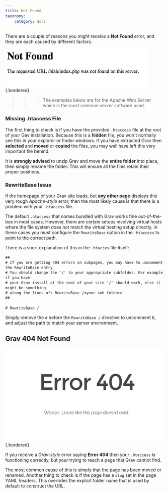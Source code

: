 ```yaml
---
title: Not Found
taxonomy:
    category: docs
---
```


There are a couple of reasons you might receive a **Not Found** error, and they are each caused by different factors.

![404 Not Found](404-not-found.png) 		{.bordered}

>>> The examples below are for the Apache Web Server which is the most common server software used.

### Missing .htaccess File

The first thing to check is if you have the provided `.htaccess` file at the root of your Gav installation.  Because this is a **hidden** file, you won't normally see this in your explorer or finder windows.  If you have extracted Grav then **selected** and **moved** or **copied** the files, you may well have left this very important file behind.

It is **strongly advised** to unzip Grav and move the **entire folder** into place, then simply rename the folder. This will ensure all the files retain their proper positions.

### RewriteBase Issue

If the homepage of your Grav site loads, but **any other page** displays this very rough _Apache-style_ error, then the most likely cause is that there is a problem with your `.htaccess` file.

The default `.htaccess` that comes bundled with Grav works fine out-of-the-box in most cases.  However, there are certain setups involving virtual hosts where the file system does not match the virtual hosting setup directly.  In these cases you must configure the `RewriteBase` option in the `.htaccess` to point to the correct path.  

There is a short explanation of this in the `.htacces` file itself:

```
##
# If you are getting 404 errors on subpages, you may have to uncomment the RewriteBase entry
# You should change the '/' to your appropriate subfolder. For example if you have
# your Grav install at the root of your site '/' should work, else it might be something
# along the lines of: RewriteBase /<your_sub_folder>
##

# RewriteBase /
```

Simply remove the `#` before the `RewriteBase /` directive to uncomment it, and adjust the path to match your server environment.

## Grav 404 Not Found

![404 Not Found](error-404.png) 		{.bordered}

If you receive a _Grav-style_ error saying **Error 404** then your `.htaccess` is functioning correctly, but your trying to reach a page that Grav cannot find.

The most common cause of this is simply that the page has been moved or renamed.  Another thing to check is if the page has a `slug` set in the page YAML headers.  This overrides the explicit folder name that is used by default to construct the URL.




